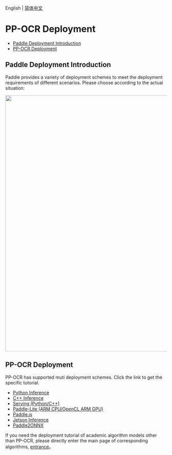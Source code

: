 English | [简体中文](README_ch.md)

# PP-OCR Deployment

- [Paddle Deployment Introduction](#1)
- [PP-OCR Deployment](#2)

## Paddle Deployment Introduction

Paddle provides a variety of deployment schemes to meet the deployment requirements of different scenarios. Please choose according to the actual situation:

<div align="center">
    <img src="../doc/deployment_en.png" width="800">
</div>


## PP-OCR Deployment

PP-OCR has supported muti deployment schemes. Click the link to get the specific tutorial.

- [Python Inference](../doc/doc_en/inference_ppocr_en.md)
- [C++ Inference](./cpp_infer/readme.md)
- [Serving (Python/C++)](./pdserving/README.md)
- [Paddle-Lite (ARM CPU/OpenCL ARM GPU)](./lite/readme.md)
- [Paddle.js](./paddlejs/README.md)
- [Jetson Inference](https://github.com/PaddlePaddle/PaddleOCR/blob/dygraph/deploy/Jetson/readme.md)
- [Paddle2ONNX](./paddle2onnx/readme.md)

If you need the deployment tutorial of academic algorithm models other than PP-OCR, please directly enter the main page of corresponding algorithms, [entrance](../doc/doc_en/algorithm_overview_en.md)。
